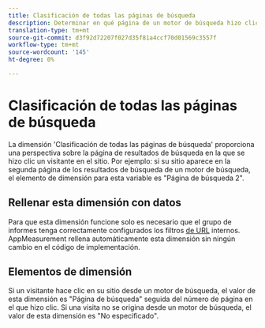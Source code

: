 ```yaml
---
title: Clasificación de todas las páginas de búsqueda
description: Determinar en qué página de un motor de búsqueda hizo clic un visitante en el sitio.
translation-type: tm+mt
source-git-commit: d3f92d72207f027d35f81a4ccf70d01569c3557f
workflow-type: tm+mt
source-wordcount: '145'
ht-degree: 0%

---
```



# Clasificación de todas las páginas de búsqueda

La dimensión &#39;Clasificación de todas las páginas de búsqueda&#39; proporciona una perspectiva sobre la página de resultados de búsqueda en la que se hizo clic un visitante en el sitio. Por ejemplo: si su sitio aparece en la segunda página de los resultados de búsqueda de un motor de búsqueda, el elemento de dimensión para esta variable es &quot;Página de búsqueda 2&quot;.

## Rellenar esta dimensión con datos

Para que esta dimensión funcione solo es necesario que el grupo de informes tenga correctamente configurados los filtros [de URL](/help/admin/admin/internal-url-filter-admin.md) internos. AppMeasurement rellena automáticamente esta dimensión sin ningún cambio en el código de implementación.

## Elementos de dimensión

Si un visitante hace clic en su sitio desde un motor de búsqueda, el valor de esta dimensión es &quot;Página de búsqueda&quot; seguida del número de página en el que hizo clic. Si una visita no se origina desde un motor de búsqueda, el valor de esta dimensión es &quot;No especificado&quot;.
